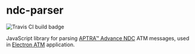 # ndc-parser

![Travis CI build badge](https://travis-ci.org/timgabets/ndc-parser.svg?branch=master)

JavaScript library for parsing [APTRA™ Advance NDC](https://www.ncr.com/financial-services/banking-atm-software/aptra-advance-ndc) ATM messages, used in [Electron ATM](https://github.com/timgabets/electron-atm) application.


